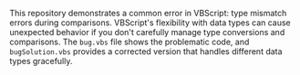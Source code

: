 This repository demonstrates a common error in VBScript: type mismatch errors during comparisons. VBScript's flexibility with data types can cause unexpected behavior if you don't carefully manage type conversions and comparisons.  The `bug.vbs` file shows the problematic code, and `bugSolution.vbs` provides a corrected version that handles different data types gracefully.